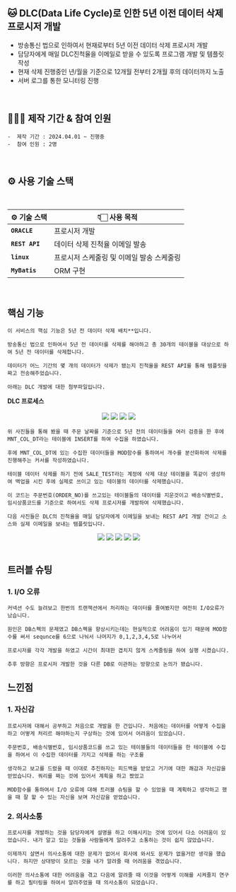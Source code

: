## 🐱 DLC(Data Life Cycle)로 인한 5년 이전 데이터 삭제 프로시저 개발

- 방송통신 법으로 인하여서 현재로부터 5년 이전 데이터 삭제 프로시저 개발 <br>
- 담당자에게 매일 DLC진척율을 이메일로 받을 수 있도록 프로그램 개발 및 템플릿 작성 <br>
- 현재 삭제 진행중인 년/월을 기준으로 12개월 전부터 2개월 후의 데이터까지 노출 <br>
- 서버 로그를 통한 모니터링 진행

<br>

## 🧑‍🤝‍🧑 제작 기간 & 참여 인원

  	-  제작 기간 : 2024.04.01 ~ 진행중 
  	-  참여 인원 : 2명
<br>

## ⚙️ 사용 기술 스택

<br>

| ⚙️ 기술 스택 | 👇🏻 사용 목적 |
|--|--|
| **`ORACLE`** | 프로시저 개발 |
| **`REST API`** | 데이터 삭제 진척율 이메일 발송 |
| **`linux`** | 프로시저 스케줄링 및 이메일 발송 스케줄링 |
| **`MyBatis`** | ORM 구현 |

<br>

## 핵심 기능
	이 서비스의 핵심 기능은 5년 전 데이터 삭제 배치**입니다. 
	
	방송통신 법으로 인하여서 5년 전 데이터를 삭제를 해야하고 총 30개의 테이블을 대상으로 하여 5년 전 데이터를 삭제합니다.
	
	데이터가 어느 기간의 몇 개의 데이터가 삭제가 됐는지 진척율을 REST API를 통해 템플릿을 짜고 전송해주었습니다.
	
	아래는 DLC 개발에 대한 첨부파일입니다.

<summary><b>DLC 프로세스</b></summary> <br>
<div align="center" markdown="1">
	<img src="https://github.com/jsjang96/images/blob/0e352c49eac92d566f1e8dc58feeb66604784e10/CUR_TG_DATA.png"/>
	<img src="https://github.com/jsjang96/images/blob/0e352c49eac92d566f1e8dc58feeb66604784e10/DLCCheck.png"/>
	<img src="https://github.com/jsjang96/images/blob/0e352c49eac92d566f1e8dc58feeb66604784e10/DLC_KEY_DT_COLLECT.png"/>
	<img src="https://github.com/jsjang96/images/blob/d04859a68b125e8748551b29bc58c77119195aae/CUR_DL_DATA.png"/>
</div>

	위 사진들을 통해 봤을 때 주문 날짜를 기준으로 5년 전의 데이터들을 여러 검증을 한 후에 MNT_COL_DT라는 테이블에 INSERT를 하여 수집을 하였습니다.
	
	후에 MNT_COL_DT에 있는 수집한 데이터들을 MOD함수를 통하여서 개수를 분산화하여 삭제를 진행해주는 커서를 작성하였습니다.
	
	테이블 데이터 삭제를 하기 전에 SALE_TEST라는 계정에 삭제 대상 테이블을 똑같이 생성하여 백업을 시킨 후에 실제로 쓰이고 있는 테이블의 데이터를 삭제했습니다.
	
	이 코드는 주문번호(ORDER_NO)를 쓰고있는 테이블들의 데이터를 지운것이고 배송식별번호, 임시상품코드를 기준으로 하여서도 삭제 프로시저를 개발하여 삭제했습니다.
	
	다음 사진들은 DLC의 진척율을 매일 담당자에게 이메일을 보내는 REST API 개발 건이고 소스와 실제 이메일을 보내는 템플릿입니다.

<div align="center" markdown="1">
	<img src="https://github.com/jsjang96/images/blob/d04859a68b125e8748551b29bc58c77119195aae/DLCProgressSource.png"/>
	<img src="https://github.com/jsjang96/images/blob/d04859a68b125e8748551b29bc58c77119195aae/DLCProgressSource2.jpg"/>
	<img src="https://github.com/jsjang96/images/blob/d04859a68b125e8748551b29bc58c77119195aae/DLCProgressSource3.png"/>
	<img src="https://github.com/jsjang96/images/blob/d04859a68b125e8748551b29bc58c77119195aae/DLCProgressSourceQuery.png"/>
	<img src="https://github.com/jsjang96/images/blob/d04859a68b125e8748551b29bc58c77119195aae/DLCProgressEmail.png"/>
</div>

<br>

## 트러블 슈팅

### 1. I/O 오류
	커넥션 수도 늘려보고 한번의 트랜잭션에서 처리하는 데이터를 줄여봤지만 여전히 I/O오류가 났습니다.
 
	원인은 DB스펙의 문제였고 DB스펙을 향상시키는데는 현실적으로 어려움이 있기 때문에 MOD함수를 써서 sequnce를 6으로 나눠서 나머지가 0,1,2,3,4,5로 나누어서 
 
	프로시저를 각각 개발을 하였고 시간이 최대한 겹치지 않게 스케줄링을 하여 실행 시켰습니다. 
 
	추후 방향은 프로시저 개발한 것을 다른 DB로 이관하는 방향으로 논의가 됐습니다.

## 느낀점

### 1. 자신감
	프로시저에 대해서 공부하고 처음으로 개발을 한 건입니다. 처음에는 데이터를 어떻게 수집을 하고 어떻게 처리르 해야하는지 구상하는 것에 있어서 어려움이 있었습니다.
	
	주문번호, 배송식별번호, 임시상품코드를 쓰고 있는 테이블들의 데이터들을 한 테이블에 수집을 하여서 이 수집한 데이터를 가지고 삭제를 하는 구조를 
	
	생각하고 보고를 드렸을 때 이대로 추진하자는 피드백을 받았고 거기에 대한 쾌감과 자신감을 얻었습니다. 쿼리를 짜는 것에 있어서 계획을 하고 짰었고
	
	MOD함수를 통하여서 I/O 오류에 대해 트러블 슈팅을 할 수 있었을 때 계획하고 생각하고 했을 때 잘 할 수 있는 자신을 보며 자신감을 얻었습니다.

### 2. 의사소통
	프로시저를 개발하는 것을 담당자에게 설명을 하고 이해시키는 것에 있어서 다소 어려움이 있었습니다. 내가 알고 있는 것들을 사람들에게 알려주고 소통하는 것이 쉽지 않았습니다.
	
	이제까지 살면서 의사소통에 대한 문제가 없어서 회사에 와서도 문제가 없을거란 생각을 했습니다. 하지만 상대방이 모르는 것을 내가 알려줄 때 어려움을 겪었습니다.
	
	이러한 의사소통에 대한 어려움을 겪고 다음에 알려줄 때 이것을 어떻게 이해를 시켜줄지 연구를 하고 필터링을 하여서 알려주었을 때 의사소통이 되었습니다.
